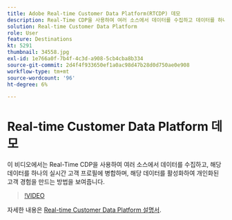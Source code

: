 ```yaml
---
title: Adobe Real-time Customer Data Platform(RTCDP) 데모
description: Real-Time CDP을 사용하여 여러 소스에서 데이터를 수집하고 데이터를 하나의 실시간 고객 프로필에 병합하며 해당 데이터를 활성화하여 개인화된 고객 경험을 만드는 방법의 데모를 참조하십시오.
solution: Real-time Customer Data Platform
role: User
feature: Destinations
kt: 5291
thumbnail: 34558.jpg
exl-id: 1e766a0f-7b4f-4c3d-a908-5cb4cba8b334
source-git-commit: 2d4f4f933650ef1a0ac98d47b28d0d750ae0e908
workflow-type: tm+mt
source-wordcount: '96'
ht-degree: 6%

---
```


# Real-time Customer Data Platform 데모

이 비디오에서는 Real-Time CDP을 사용하여 여러 소스에서 데이터를 수집하고, 해당 데이터를 하나의 실시간 고객 프로필에 병합하며, 해당 데이터를 활성화하여 개인화된 고객 경험을 만드는 방법을 보여줍니다.

>[!VIDEO](https://video.tv.adobe.com/v/34558?quality=12&learn=on)


자세한 내용은 [Real-time Customer Data Platform 설명서](https://experienceleague.adobe.com/docs/experience-platform/rtcdp/overview.html?lang=ko).